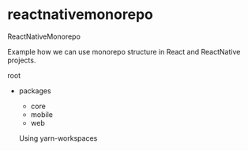 # reactnativemonorepo
ReactNativeMonorepo

Example how we can use monorepo structure in React and ReactNative projects.

root 
- packages
  - core
  - mobile
  - web
  
  
  Using yarn-workspaces 
